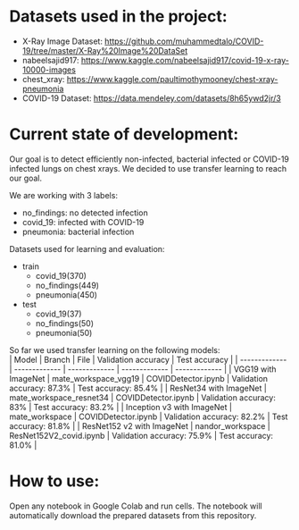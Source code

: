 # Datasets used in the project:  
- X-Ray Image Dataset: https://github.com/muhammedtalo/COVID-19/tree/master/X-Ray%20Image%20DataSet  
- nabeelsajid917: https://www.kaggle.com/nabeelsajid917/covid-19-x-ray-10000-images  
- chest_xray: https://www.kaggle.com/paultimothymooney/chest-xray-pneumonia  
- COVID-19 Dataset: https://data.mendeley.com/datasets/8h65ywd2jr/3  

# Current state of development:
Our goal is to detect efficiently non-infected, bacterial infected or COVID-19 infected lungs on chest xrays. We decided to use transfer learning to reach our goal.
  
We are working with 3 labels:
* no_findings: no detected infection
* covid_19: infected with COVID-19
* pneumonia: bacterial infection
    
Datasets used for learning and evaluation:
* train
  * covid_19(370)
  * no_findings(449)
  * pneumonia(450)
* test
  * covid_19(37)
  * no_findings(50)
  * pneumonia(50)

So far we used transfer learning on the following models:  
| Model  | Branch | File  | Validation accuracy | Test accuracy  |
| ------------- | ------------- | ------------- | ------------- | ------------- |
| VGG19 with ImageNet | mate_workspace_vgg19 | COVIDDetector.ipynb | Validation accuracy: 87.3% | Test accuracy: 85.4% |
| ResNet34 with ImageNet | mate_workspace_resnet34 | COVIDDetector.ipynb | Validation accuracy: 83% | Test accuracy: 83.2% |
| Inception v3 with ImageNet | mate_workspace | COVIDDetector.ipynb | Validation accuracy: 82.2% | Test accuracy: 81.8% |
| ResNet152 v2 with ImageNet | nandor_workspace | ResNet152V2_covid.ipynb | Validation accuracy: 75.9% | Test accuracy: 81.0% |
  

# How to use:  
Open any notebook in Google Colab and run cells. The notebook will automatically download the prepared datasets from this repository.   
